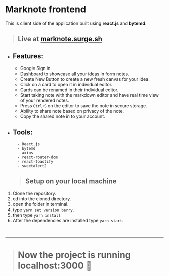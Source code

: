 # Marknote frontend

This is client side of the application built using **react.js** and **bytemd**.<br/>

> ## Live at [marknote.surge.sh](https://marknote.surge.sh)

- ## Features: <br/>
  - Google Sign in.
  - Dashboard to showcase all your ideas in form notes.
  - Create New Button to create a new fresh canvas for your idea.
  - Click on a card to open it in individual editor.
  - Cards can be renamed in their individual editor.
  - Start taking note with the markdown editor and have real time view of your rendered notes.
  - Press `Ctrl+S` on the editor to save the note in secure storage.
  - Ability to share note based on privacy of the note.
  - Copy the shared note in to your account.
- ## Tools: <br />
        - React.js
        - bytemd
        - axios
        - react-router-dom
        - react-toastify
        - sweetalert2
  > ## Setup on your local machine

1. Clone the repository.
2. cd into the cloned directory.
3. open the folder in terminal.
4. type `yarn set version berry`.
5. then type `yarn install`
6. After the dependencies are installed type `yarn start`.
<br/>
<hr/>

> # Now the project is running localhost:3000 🎌
